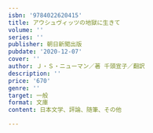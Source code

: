 ```yaml
---
isbn: '9784022620415'
title: アウシュヴィッツの地獄に生きて
volume: ''
series: ''
publisher: 朝日新聞出版
pubdate: '2020-12-07'
cover: ''
author: Ｊ・Ｓ・ニューマン／著 千頭宣子／翻訳
description: ''
price: '670'
genre: ''
target: 一般
format: 文庫
content: 日本文学、評論、随筆、その他

---
```

